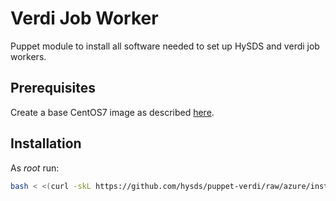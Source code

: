 # Verdi Job Worker

Puppet module to install all software needed to set up HySDS
and verdi job workers.

## Prerequisites

Create a base CentOS7 image as described [here](https://github.com/hysds/hysds-framework/wiki/Puppet-Automation#create-a-base-centos-7-image-for-installation-of-all-hysds-component-instances).

## Installation

As _root_ run:

```sh
bash < <(curl -skL https://github.com/hysds/puppet-verdi/raw/azure/install.sh)
```
